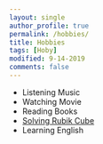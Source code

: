 ```yaml
---
layout: single
author_profile: true
permalink: /hobbies/
title: Hobbies
tags: [Hoby]
modified: 9-14-2019
comments: false
---
```



* Listening Music
* Watching Movie
* Reading Books
* [Solving Rubik Cube](https://cubesolve.com/)
* Learning English


